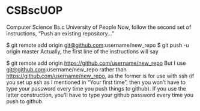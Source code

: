 # CSBscUOP
Computer Science Bs.c University of People
Now, follow the second set of instructions, “Push an existing repository…”

 $ git remote add origin git@github.com:username/new_repo
 $ git push -u origin master
 Actually, the first line of the instructions will say

 $ git remote add origin https://github.com/username/new_repo
But I use git@github.com:username/new_repo rather than https://github.com/username/new_repo, 
as the former is for use with ssh (if you set up ssh as I mentioned in “Your first time”, 
then you won’t have to type your password every time you push things to github).
If you use the latter construction, you’ll have to type your github password every time you push to github.
